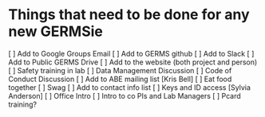 # Things that need to be done for any new GERMSie

[ ] Add to Google Groups Email
[ ] Add to GERMS github
[ ] Add to Slack
[ ] Add to Public GERMS Drive
[ ] Add to the website (both project and person)
[ ] Safety training in lab
[ ] Data Management Discussion
[ ] Code of Conduct Discussion
[ ] Add to ABE mailing list [Kris Bell]
[ ] Eat food together
[ ] Swag
[ ] Add to contact info list 
[ ] Keys and ID access [Sylvia Anderson]
[ ] Office Intro
[ ] Intro to co PIs and Lab Managers
[ ] Pcard training?
